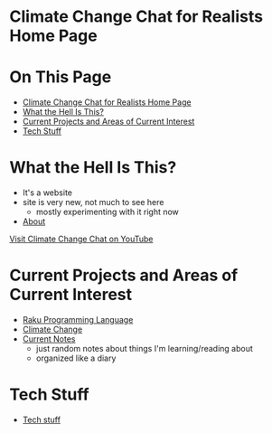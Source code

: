 # Climate Change Chat for Realists Home Page

# On This Page

- [Climate Change Chat for Realists Home Page](#climate-change-chat-for-realists-home-page)
- [What the Hell Is This?](#what-the-hell-is-this)
- [Current Projects and Areas of Current Interest](#current-projects-and-areas-of-current-interest)
- [Tech Stuff](#tech-stuff)

# What the Hell Is This?
* It's a website
* site is very new, not much to see here 
    * mostly experimenting with it right now
* [About](about)
 
[Visit Climate Change Chat on YouTube](https://www.youtube.com/channel/UCV8Zw3AmSS6F8kBgxW7Ql9A/featured)
# Current Projects and Areas of Current Interest
* [Raku Programming Language](Raku-Pragramming-Language)
* [Climate Change](Climate-Change)
* [Current Notes](notes/current-notes)
    * just random notes about things I'm learning/reading about 
    * organized like a diary

# Tech Stuff
* [Tech stuff](tech-stuff)

 
